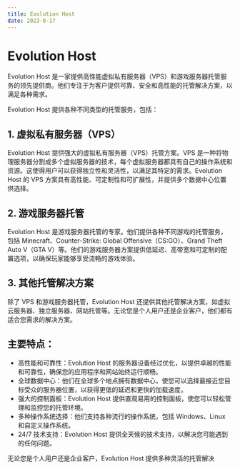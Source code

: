 ```yaml
---
title: Evolution Host
date: 2023-8-17
---
```


# Evolution Host

Evolution Host 是一家提供高性能虚拟私有服务器（VPS）和游戏服务器托管服务的领先提供商。他们专注于为客户提供可靠、安全和高性能的托管解决方案，以满足各种需求。

Evolution Host 提供各种不同类型的托管服务，包括：

## 1. 虚拟私有服务器（VPS）

Evolution Host 提供强大的虚拟私有服务器（VPS）托管方案。VPS 是一种将物理服务器分割成多个虚拟服务器的技术，每个虚拟服务器都具有自己的操作系统和资源。这使得用户可以获得独立性和灵活性，以满足其特定的需求。Evolution Host 的 VPS 方案具有高性能、可定制性和可扩展性，并提供多个数据中心位置供选择。

## 2. 游戏服务器托管

Evolution Host 是游戏服务器托管的专家。他们提供各种不同游戏的托管服务，包括 Minecraft、Counter-Strike: Global Offensive（CS:GO）、Grand Theft Auto V（GTA V）等。他们的游戏服务器方案提供低延迟、高带宽和可定制的配置选项，以确保玩家能够享受流畅的游戏体验。

## 3. 其他托管解决方案

除了 VPS 和游戏服务器托管，Evolution Host 还提供其他托管解决方案，如虚拟云服务器、独立服务器、网站托管等。无论您是个人用户还是企业客户，他们都有适合您需求的解决方案。

## 主要特点：

- 高性能和可靠性：Evolution Host 的服务器设备经过优化，以提供卓越的性能和可靠性，确保您的应用程序和网站始终运行顺畅。
- 全球数据中心：他们在全球多个地点拥有数据中心，使您可以选择最接近您目标受众的服务器位置，以获得更低的延迟和更快的加载速度。
- 强大的控制面板：Evolution Host 提供直观易用的控制面板，使您可以轻松管理和监控您的托管环境。
- 多种操作系统选择：他们支持各种流行的操作系统，包括 Windows、Linux 和自定义操作系统。
- 24/7 技术支持：Evolution Host 提供全天候的技术支持，以解决您可能遇到的任何问题。

无论您是个人用户还是企业客户，Evolution Host 提供多种灵活的托管解决